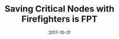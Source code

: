 ---
title: "Saving Critical Nodes with Firefighters is FPT"
collection: publications
date: 2017-10-31
venue: 'ICALP 2017'
paperurl: 'https://arxiv.org/abs/1705.10923'
citation: 'With: Neeldhara Misra, Anirban Dasgupta, M.S. Ramanujan.'
permalink: /publication/2015-10-01-paper-title-number-10
excerpt: 'This paper is about the number 3. The number 4 is left for future work.'
---